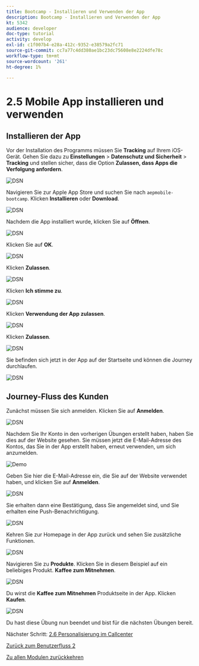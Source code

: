 ```yaml
---
title: Bootcamp - Installieren und Verwenden der App
description: Bootcamp - Installieren und Verwenden der App
kt: 5342
audience: developer
doc-type: tutorial
activity: develop
exl-id: c1f007b4-e28a-412c-9352-e38579a2fc71
source-git-commit: cc7a77c4dd380ae1bc23dc75608e8e2224dfe78c
workflow-type: tm+mt
source-wordcount: '261'
ht-degree: 1%

---
```


# 2.5 Mobile App installieren und verwenden


## Installieren der App

Vor der Installation des Programms müssen Sie **Tracking** auf Ihrem iOS-Gerät. Gehen Sie dazu zu **Einstellungen** > **Datenschutz und Sicherheit** > **Tracking** und stellen sicher, dass die Option **Zulassen, dass Apps die Verfolgung anfordern**.

![DSN](./../uc3/images/app4.png)

Navigieren Sie zur Apple App Store und suchen Sie nach `aepmobile-bootcamp`. Klicken **Installieren** oder **Download**.

![DSN](./../uc3/images/app1.png)

Nachdem die App installiert wurde, klicken Sie auf **Öffnen**.

![DSN](./../uc3/images/app2.png)

Klicken Sie auf **OK**.

![DSN](./../uc3/images/app9.png)

Klicken **Zulassen**.

![DSN](./../uc3/images/app3.png)

Klicken **Ich stimme zu**.

![DSN](./../uc3/images/app7.png)

Klicken **Verwendung der App zulassen**.

![DSN](./../uc3/images/app8.png)

Klicken **Zulassen**.

![DSN](./../uc3/images/app5.png)

Sie befinden sich jetzt in der App auf der Startseite und können die Journey durchlaufen.

![DSN](./../uc3/images/app12.png)

## Journey-Fluss des Kunden

Zunächst müssen Sie sich anmelden. Klicken Sie auf **Anmelden**.

![DSN](./../uc3/images/app13.png)

Nachdem Sie Ihr Konto in den vorherigen Übungen erstellt haben, haben Sie dies auf der Website gesehen. Sie müssen jetzt die E-Mail-Adresse des Kontos, das Sie in der App erstellt haben, erneut verwenden, um sich anzumelden.

![Demo](./../uc3/images/pv1.png)

Geben Sie hier die E-Mail-Adresse ein, die Sie auf der Website verwendet haben, und klicken Sie auf **Anmelden**.

![DSN](./../uc3/images/app14.png)

Sie erhalten dann eine Bestätigung, dass Sie angemeldet sind, und Sie erhalten eine Push-Benachrichtigung.

![DSN](./../uc3/images/app15.png)

Kehren Sie zur Homepage in der App zurück und sehen Sie zusätzliche Funktionen.

![DSN](./../uc3/images/app17.png)

Navigieren Sie zu **Produkte**. Klicken Sie in diesem Beispiel auf ein beliebiges Produkt. **Kaffee zum Mitnehmen**.

![DSN](./images/app19.png)

Du wirst die **Kaffee zum Mitnehmen** Produktseite in der App. Klicken **Kaufen**.

![DSN](./images/app20.png)

Du hast diese Übung nun beendet und bist für die nächsten Übungen bereit.

Nächster Schritt: [2.6 Personalisierung im Callcenter](./ex6.md)

[Zurück zum Benutzerfluss 2](./uc2.md)

[Zu allen Modulen zurückkehren](../../overview.md)
